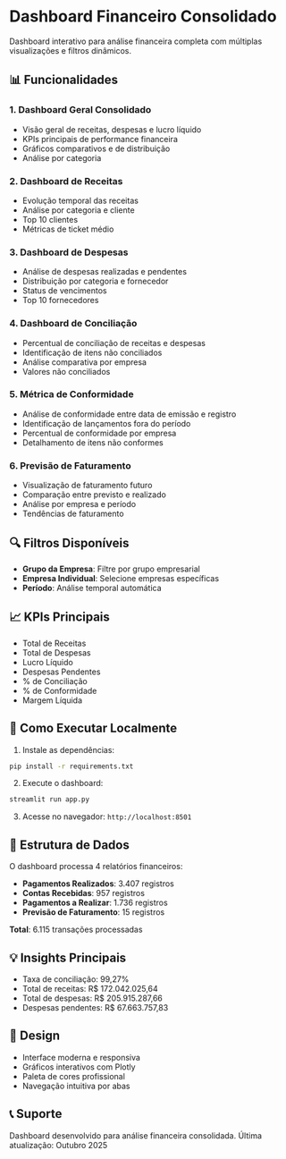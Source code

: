 # Dashboard Financeiro Consolidado

Dashboard interativo para análise financeira completa com múltiplas visualizações e filtros dinâmicos.

## 📊 Funcionalidades

### 1. Dashboard Geral Consolidado
- Visão geral de receitas, despesas e lucro líquido
- KPIs principais de performance financeira
- Gráficos comparativos e de distribuição
- Análise por categoria

### 2. Dashboard de Receitas
- Evolução temporal das receitas
- Análise por categoria e cliente
- Top 10 clientes
- Métricas de ticket médio

### 3. Dashboard de Despesas
- Análise de despesas realizadas e pendentes
- Distribuição por categoria e fornecedor
- Status de vencimentos
- Top 10 fornecedores

### 4. Dashboard de Conciliação
- Percentual de conciliação de receitas e despesas
- Identificação de itens não conciliados
- Análise comparativa por empresa
- Valores não conciliados

### 5. Métrica de Conformidade
- Análise de conformidade entre data de emissão e registro
- Identificação de lançamentos fora do período
- Percentual de conformidade por empresa
- Detalhamento de itens não conformes

### 6. Previsão de Faturamento
- Visualização de faturamento futuro
- Comparação entre previsto e realizado
- Análise por empresa e período
- Tendências de faturamento

## 🔍 Filtros Disponíveis

- **Grupo da Empresa**: Filtre por grupo empresarial
- **Empresa Individual**: Selecione empresas específicas
- **Período**: Análise temporal automática

## 📈 KPIs Principais

- Total de Receitas
- Total de Despesas
- Lucro Líquido
- Despesas Pendentes
- % de Conciliação
- % de Conformidade
- Margem Líquida

## 🚀 Como Executar Localmente

1. Instale as dependências:
```bash
pip install -r requirements.txt
```

2. Execute o dashboard:
```bash
streamlit run app.py
```

3. Acesse no navegador: `http://localhost:8501`

## 📁 Estrutura de Dados

O dashboard processa 4 relatórios financeiros:
- **Pagamentos Realizados**: 3.407 registros
- **Contas Recebidas**: 957 registros
- **Pagamentos a Realizar**: 1.736 registros
- **Previsão de Faturamento**: 15 registros

**Total**: 6.115 transações processadas

## 💡 Insights Principais

- Taxa de conciliação: 99,27%
- Total de receitas: R$ 172.042.025,64
- Total de despesas: R$ 205.915.287,66
- Despesas pendentes: R$ 67.663.757,83

## 🎨 Design

- Interface moderna e responsiva
- Gráficos interativos com Plotly
- Paleta de cores profissional
- Navegação intuitiva por abas

## 📞 Suporte

Dashboard desenvolvido para análise financeira consolidada.
Última atualização: Outubro 2025

